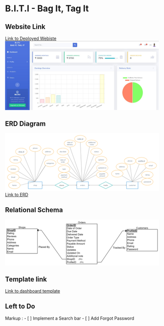 # B.I.T.I - Bag It, Tag It

Website Link
------
[Link to Deployed Webiste](https://b-i-t-i.onrender.com)
![Screenshot](screenshot.png)

ERD Diagram
------
![ER Diagram](ERD.jpg)
[Link to ERD](https://app.creately.com/d/8cRDfNW4iAN/view)

Relational Schema
------
![Relational Schema](Relational_Schema.png)

Template link
------
[Link to dashboard template](https://github.com/startbootstrap/startbootstrap-sb-admin-2)

Left to Do
------
 Markup : - [ ] Implement a Search bar
          - [ ] Add Forgot Password